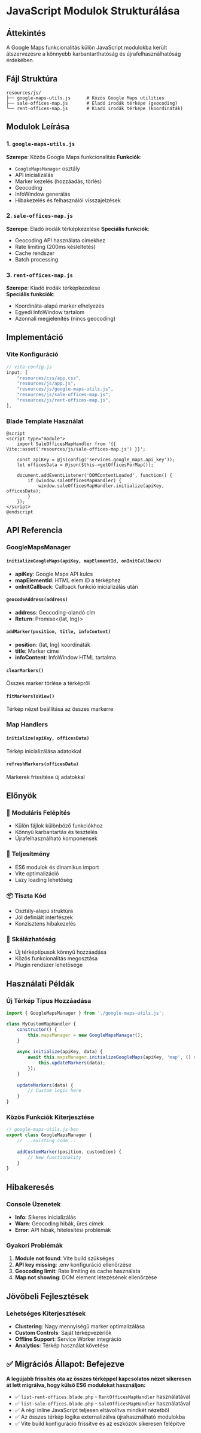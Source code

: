 # JavaScript Modulok Strukturálása

## Áttekintés

A Google Maps funkcionalitás külön JavaScript modulokba került átszervezésre a könnyebb karbantarthatóság és újrafelhasználhatóság érdekében.

## Fájl Struktúra

```
resources/js/
├── google-maps-utils.js      # Közös Google Maps utilities
├── sale-offices-map.js       # Eladó irodák térképe (geocoding)
└── rent-offices-map.js       # Kiadó irodák térképe (koordináták)
```

## Modulok Leírása

### 1. `google-maps-utils.js`
**Szerepe**: Közös Google Maps funkcionalitás
**Funkciók**:
- `GoogleMapsManager` osztály
- API inicializálás
- Marker kezelés (hozzáadás, törlés)
- Geocoding
- InfoWindow generálás
- Hibakezelés és felhasználói visszajelzések

### 2. `sale-offices-map.js` 
**Szerepe**: Eladó irodák térképkezelése
**Speciális funkciók**:
- Geocoding API használata címekhez
- Rate limiting (200ms késleltetés)
- Cache rendszer
- Batch processing

### 3. `rent-offices-map.js`
**Szerepe**: Kiadó irodák térképkezelése  
**Speciális funkciók**:
- Koordináta-alapú marker elhelyezés
- Egyedi InfoWindow tartalom
- Azonnali megjelenítés (nincs geocoding)

## Implementáció

### Vite Konfiguráció
```javascript
// vite.config.js
input: [
    "resources/css/app.css",
    "resources/js/app.js",
    "resources/js/google-maps-utils.js",
    "resources/js/sale-offices-map.js", 
    "resources/js/rent-offices-map.js",
],
```

### Blade Template Használat
```blade
@script
<script type="module">
    import SaleOfficesMapHandler from '{{ Vite::asset('resources/js/sale-offices-map.js') }}';
    
    const apiKey = @js(config('services.google_maps.api_key'));
    let officesData = @json($this->getOfficesForMap());
    
    document.addEventListener('DOMContentLoaded', function() {
        if (window.saleOfficesMapHandler) {
            window.saleOfficesMapHandler.initialize(apiKey, officesData);
        }
    });
</script>
@endscript
```

## API Referencia

### GoogleMapsManager

#### `initializeGoogleMaps(apiKey, mapElementId, onInitCallback)`
- **apiKey**: Google Maps API kulcs
- **mapElementId**: HTML elem ID a térképhez
- **onInitCallback**: Callback funkció inicializálás után

#### `geocodeAddress(address)`
- **address**: Geocoding-olandó cím
- **Return**: Promise<{lat, lng}>

#### `addMarker(position, title, infoContent)`
- **position**: {lat, lng} koordináták
- **title**: Marker címe
- **infoContent**: InfoWindow HTML tartalma

#### `clearMarkers()`
Összes marker törlése a térképről

#### `fitMarkersToView()`
Térkép nézet beállítása az összes markerre

### Map Handlers

#### `initialize(apiKey, officesData)`
Térkép inicializálása adatokkal

#### `refreshMarkers(officesData)`
Markerek frissítése új adatokkal

## Előnyök

### 🔧 **Moduláris Felépítés**
- Külön fájlok különböző funkciókhoz
- Könnyű karbantartás és tesztelés
- Újrafelhasználható komponensek

### 🚀 **Teljesítmény**
- ES6 modulok és dinamikus import
- Vite optimalizáció
- Lazy loading lehetőség

### 📦 **Tiszta Kód**
- Osztály-alapú struktúra
- Jól definiált interfészek
- Konzisztens hibakezelés

### 🔄 **Skálázhatóság**
- Új térképtípusok könnyű hozzáadása
- Közös funkcionalitás megosztása
- Plugin rendszer lehetősége

## Használati Példák

### Új Térkép Típus Hozzáadása
```javascript
import { GoogleMapsManager } from './google-maps-utils.js';

class MyCustomMapHandler {
    constructor() {
        this.mapsManager = new GoogleMapsManager();
    }
    
    async initialize(apiKey, data) {
        await this.mapsManager.initializeGoogleMaps(apiKey, 'map', () => {
            this.updateMarkers(data);
        });
    }
    
    updateMarkers(data) {
        // Custom logic here
    }
}
```

### Közös Funkciók Kiterjesztése
```javascript
// google-maps-utils.js-ben
export class GoogleMapsManager {
    // ...existing code...
    
    addCustomMarker(position, customIcon) {
        // New functionality
    }
}
```

## Hibakeresés

### Console Üzenetek
- **Info**: Sikeres inicializálás
- **Warn**: Geocoding hibák, üres címek
- **Error**: API hibák, hitelesítési problémák

### Gyakori Problémák
1. **Module not found**: Vite build szükséges
2. **API key missing**: .env konfiguráció ellenőrzése
3. **Geocoding limit**: Rate limiting és cache használata
4. **Map not showing**: DOM element létezésének ellenőrzése

## Jövőbeli Fejlesztések

### Lehetséges Kiterjesztések
- **Clustering**: Nagy mennyiségű marker optimalizálása
- **Custom Controls**: Saját térképvezérlők
- **Offline Support**: Service Worker integráció
- **Analytics**: Térkép használat követése

## ✅ Migrációs Állapot: Befejezve

**A legújabb frissítés óta az összes térképpel kapcsolatos nézet sikeresen át lett migrálva, hogy külső ES6 modulokat használjon:**
- ✅ `list-rent-offices.blade.php` - `RentOfficesMapHandler` használatával 
- ✅ `list-sale-offices.blade.php` - `SaleOfficesMapHandler` használatával
- ✅ A régi inline JavaScript teljesen eltávolítva mindkét nézetből
- ✅ Az összes térkép logika externalizálva újrahasználható modulokba
- ✅ Vite build konfiguráció frissítve és az eszközök sikeresen felépítve
